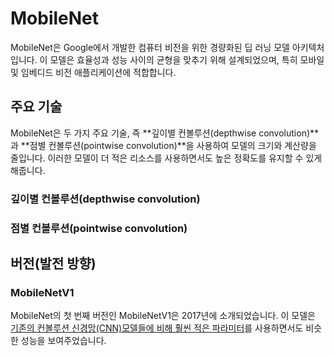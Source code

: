 # MobileNet

MobileNet은 Google에서 개발한 컴퓨터 비전을 위한 경량화된 딥 러닝 모델 아키텍처입니다.
이 모델은 효율성과 성능 사이의 균형을 맞추기 위해 설계되었으며, 특히 모바일 및 임베디드 비전 애플리케이션에 적합합니다.

## 주요 기술

MobileNet은 두 가지 주요 기술, 즉 **깊이별 컨볼루션(depthwise convolution)**과 **점별 컨볼루션(pointwise convolution)**을 사용하여 모델의 크기와 계산량을 줄입니다.
이러한 모델이 더 적은 리소스를 사용하면서도 높은 정확도를 유지할 수 있게 해줍니다.

### 깊이별 컨볼루션(depthwise convolution)

### 점별 컨볼루션(pointwise convolution)

## 버전(발전 방향)

### MobileNetV1

MobileNet의 첫 번째 버전인 MobileNetV1은 2017년에 소개되었습니다. 이 모델은 <U>기존의 컨볼루션 신경망(CNN)모델들에 비해 훨씬 적은 파라미터</U>를 사용하면서도 비슷한 성능을 보여주었습니다.
